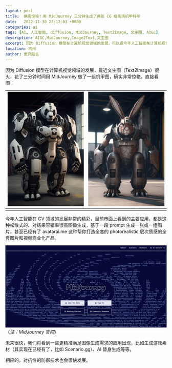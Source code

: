 ```yaml
---
layout: post
title:  确实惊艳！用 MidJourney 三分钟生成了两张 CG 级高清机甲特写
date:   2022-11-30 23:12:03 +0800
categories: ai
tags: [AI, 人工智能, diffusion, MidJourney, Text2Image, 文生图, AIGC]
description: AIGC,MidJourney,Image2Text,文生图
excerpt: 因为 Diffusion 模型在计算机视觉领域的发展，可以说今年人工智能在计算机视觉领域大放异彩，各种 Text2Image 项目层出不穷，花了三分钟时间做了一组机甲图，确实非常惊艳 ……
location: 杭州
author: 麦克船长
---
```


因为 Diffusion 模型在计算机视觉领域的发展，最近文生图（Text2Image）很火，花了三分钟时间用 MidJourney 做了一组机甲图，确实非常惊艳，直接看图：

| ![image](/img/src/2022-12-16-midjourney-first-test-1.png) | ![image](/img/src/2022-12-16-midjourney-first-test-2.png) |
|-|-|
|||

今年人工智能在 CV 领域的发展非常的精彩，目前市面上看到的主要应用，都是这种松散式的、对结果容错率很高图像生成，基于一段 prompt 生成一张或一组图片，甚至已经有了 avatarai.me 这种帮你打造全套的 photorealistic 层次质感的全套图片和视频商业化产品。

![image](/img/src/2022-12-16-midjourney-first-test-3.png)
（_注：MidJourney 官网_）

未来很快，我们将看到一些更精准满足图像生成需求的应用出现，比如生成游戏素材（其实现在已经有了，比如 Scenario.gg）、AI 替身生成等等。

相应的，对抗性的防御技术也会很快发展。